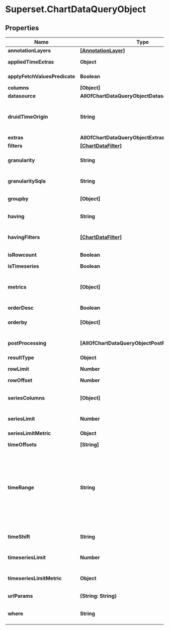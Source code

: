 # Superset.ChartDataQueryObject

## Properties
Name | Type | Description | Notes
------------ | ------------- | ------------- | -------------
**annotationLayers** | [**[AnnotationLayer]**](AnnotationLayer.md) | Annotation layers to apply to chart | [optional] 
**appliedTimeExtras** | **Object** | A mapping of temporal extras that have been applied to the query | [optional] 
**applyFetchValuesPredicate** | **Boolean** | Add fetch values predicate (where clause) to query if defined in datasource | [optional] 
**columns** | **[Object]** | Columns which to select in the query. | [optional] 
**datasource** | **AllOfChartDataQueryObjectDatasource** |  | [optional] 
**druidTimeOrigin** | **String** | Starting point for time grain counting on legacy Druid datasources. Used to change e.g. Monday/Sunday first-day-of-week. This field is deprecated and should be passed to &#x60;extras&#x60; as &#x60;druid_time_origin&#x60;. | [optional] 
**extras** | **AllOfChartDataQueryObjectExtras** | Extra parameters to add to the query. | [optional] 
**filters** | [**[ChartDataFilter]**](ChartDataFilter.md) |  | [optional] 
**granularity** | **String** | Name of temporal column used for time filtering. For legacy Druid datasources this defines the time grain. | [optional] 
**granularitySqla** | **String** | Name of temporal column used for time filtering for SQL datasources. This field is deprecated, use &#x60;granularity&#x60; instead. | [optional] 
**groupby** | **[Object]** | Columns by which to group the query. This field is deprecated, use &#x60;columns&#x60; instead. | [optional] 
**having** | **String** | HAVING clause to be added to aggregate queries using AND operator. This field is deprecated and should be passed to &#x60;extras&#x60;. | [optional] 
**havingFilters** | [**[ChartDataFilter]**](ChartDataFilter.md) | HAVING filters to be added to legacy Druid datasource queries. This field is deprecated and should be passed to &#x60;extras&#x60; as &#x60;having_druid&#x60;. | [optional] 
**isRowcount** | **Boolean** | Should the rowcount of the actual query be returned | [optional] 
**isTimeseries** | **Boolean** | Is the &#x60;query_object&#x60; a timeseries. | [optional] 
**metrics** | **[Object]** | Aggregate expressions. Metrics can be passed as both references to datasource metrics (strings), or ad-hoc metricswhich are defined only within the query object. See &#x60;ChartDataAdhocMetricSchema&#x60; for the structure of ad-hoc metrics. | [optional] 
**orderDesc** | **Boolean** | Reverse order. Default: &#x60;false&#x60; | [optional] 
**orderby** | **[Object]** | Expects a list of lists where the first element is the column name which to sort by, and the second element is a boolean. | [optional] 
**postProcessing** | **[AllOfChartDataQueryObjectPostProcessingItems]** | Post processing operations to be applied to the result set. Operations are applied to the result set in sequential order. | [optional] 
**resultType** | **Object** |  | [optional] 
**rowLimit** | **Number** | Maximum row count (0&#x3D;disabled). Default: &#x60;config[\&quot;ROW_LIMIT\&quot;]&#x60; | [optional] 
**rowOffset** | **Number** | Number of rows to skip. Default: &#x60;0&#x60; | [optional] 
**seriesColumns** | **[Object]** | Columns to use when limiting series count. All columns must be present in the &#x60;columns&#x60; property. Requires &#x60;series_limit&#x60; and &#x60;series_limit_metric&#x60; to be set. | [optional] 
**seriesLimit** | **Number** | Maximum number of series. Requires &#x60;series&#x60; and &#x60;series_limit_metric&#x60; to be set. | [optional] 
**seriesLimitMetric** | **Object** | Metric used to limit timeseries queries by. Requires &#x60;series&#x60; and &#x60;series_limit&#x60; to be set. | [optional] 
**timeOffsets** | **[String]** |  | [optional] 
**timeRange** | **String** | A time rage, either expressed as a colon separated string &#x60;since : until&#x60; or human readable freeform. Valid formats for &#x60;since&#x60; and &#x60;until&#x60; are:  - ISO 8601 - X days/years/hours/day/year/weeks - X days/years/hours/day/year/weeks ago - X days/years/hours/day/year/weeks from now  Additionally, the following freeform can be used:  - Last day - Last week - Last month - Last quarter - Last year - No filter - Last X seconds/minutes/hours/days/weeks/months/years - Next X seconds/minutes/hours/days/weeks/months/years  | [optional] 
**timeShift** | **String** | A human-readable date/time string. Please refer to [parsdatetime](https://github.com/bear/parsedatetime) documentation for details on valid values. | [optional] 
**timeseriesLimit** | **Number** | Maximum row count for timeseries queries. This field is deprecated, use &#x60;series_limit&#x60; instead.Default: &#x60;0&#x60; | [optional] 
**timeseriesLimitMetric** | **Object** | Metric used to limit timeseries queries by. This field is deprecated, use &#x60;series_limit_metric&#x60; instead. | [optional] 
**urlParams** | **{String: String}** | Optional query parameters passed to a dashboard or Explore  view | [optional] 
**where** | **String** | WHERE clause to be added to queries using AND operator.This field is deprecated and should be passed to &#x60;extras&#x60;. | [optional] 

